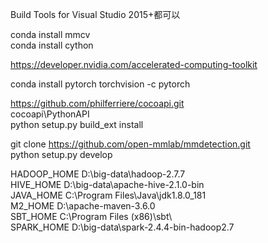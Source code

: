 Build Tools for Visual Studio 2015+都可以

conda install mmcv    
conda install cython

https://developer.nvidia.com/accelerated-computing-toolkit

conda install pytorch torchvision -c pytorch

https://github.com/philferriere/cocoapi.git     
cocoapi\PythonAPI     
python setup.py build_ext install

git clone https://github.com/open-mmlab/mmdetection.git     
python setup.py develop

HADOOP_HOME D:\big-data\hadoop-2.7.7   
HIVE_HOME D:\big-data\apache-hive-2.1.0-bin   
JAVA_HOME C:\Program Files\Java\jdk1.8.0_181   
M2_HOME D:\apache-maven-3.6.0   
SBT_HOME C:\Program Files (x86)\sbt\   
SPARK_HOME D:\big-data\spark-2.4.4-bin-hadoop2.7   
